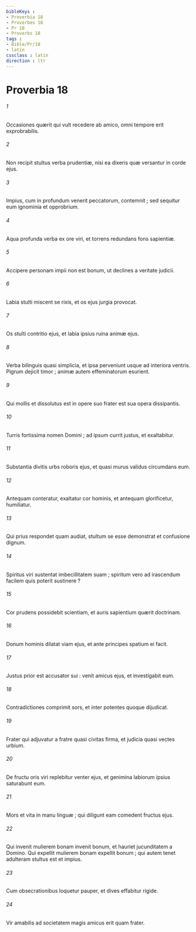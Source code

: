 ```yaml
---
bibleKeys : 
- Proverbia 18
- Proverbes 18
- Pr 18
- Proverbs 18
tags : 
- Bible/Pr/18
- latin
cssclass : latin
direction : ltr
---
```


# Proverbia 18

###### 1
Occasiones quærit qui vult recedere ab amico, omni tempore erit exprobrabilis.
###### 2
Non recipit stultus verba prudentiæ, nisi ea dixeris quæ versantur in corde ejus.
###### 3
Impius, cum in profundum venerit peccatorum, contemnit ; sed sequitur eum ignominia et opprobrium.
###### 4
Aqua profunda verba ex ore viri, et torrens redundans fons sapientiæ.
###### 5
Accipere personam impii non est bonum, ut declines a veritate judicii.
###### 6
Labia stulti miscent se rixis, et os ejus jurgia provocat.
###### 7
Os stulti contritio ejus, et labia ipsius ruina animæ ejus.
###### 8
Verba bilinguis quasi simplicia, et ipsa perveniunt usque ad interiora ventris. Pigrum dejicit timor ; animæ autem effeminatorum esurient.
###### 9
Qui mollis et dissolutus est in opere suo frater est sua opera dissipantis.
###### 10
Turris fortissima nomen Domini ; ad ipsum currit justus, et exaltabitur.
###### 11
Substantia divitis urbs roboris ejus, et quasi murus validus circumdans eum.
###### 12
Antequam conteratur, exaltatur cor hominis, et antequam glorificetur, humiliatur.
###### 13
Qui prius respondet quam audiat, stultum se esse demonstrat et confusione dignum.
###### 14
Spiritus viri sustentat imbecillitatem suam ; spiritum vero ad irascendum facilem quis poterit sustinere ?
###### 15
Cor prudens possidebit scientiam, et auris sapientium quærit doctrinam.
###### 16
Donum hominis dilatat viam ejus, et ante principes spatium ei facit.
###### 17
Justus prior est accusator sui : venit amicus ejus, et investigabit eum.
###### 18
Contradictiones comprimit sors, et inter potentes quoque dijudicat.
###### 19
Frater qui adjuvatur a fratre quasi civitas firma, et judicia quasi vectes urbium.
###### 20
De fructu oris viri replebitur venter ejus, et genimina labiorum ipsius saturabunt eum.
###### 21
Mors et vita in manu linguæ ; qui diligunt eam comedent fructus ejus.
###### 22
Qui invenit mulierem bonam invenit bonum, et hauriet jucunditatem a Domino. Qui expellit mulierem bonam expellit bonum ; qui autem tenet adulteram stultus est et impius.
###### 23
Cum obsecrationibus loquetur pauper, et dives effabitur rigide.
###### 24
Vir amabilis ad societatem magis amicus erit quam frater.
